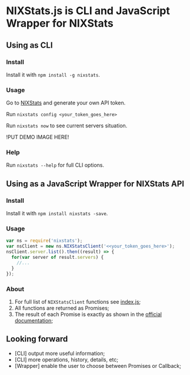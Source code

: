 # NIXStats.js is CLI and JavaScript Wrapper for NIXStats

## Using as CLI

### Install

Install it with `npm install -g nixstats`.

### Usage

Go to [NIXStats](https://nixstats.com) and generate your own API token.

Run `nixstats config <your_token_goes_here>`

Run `nixstats now` to see current servers situation.

!PUT DEMO IMAGE HERE!

### Help

Run `nixstats --help` for full CLI options.

## Using as a JavaScript Wrapper for NIXStats API

### Install

Install it with `npm install nixstats -save`.

### Usage

```javascript
var ns = require('nixstats');
var nsClient = new ns.NIXStatsClient('<<your_token_goes_here>');
nsClient.server.list().then((result) => {
  for(var server of result.servers) {
    //...
  }
});
```

### About

1. For full list of `NIXStatsClient` functions see [index.js](lib/index.js);
2. All functions are returned as Promises;
3. The result of each Promise is exactly as shown in the [official documentation](https://nixstats.com/api/documentation.html);

## Looking forward

- [CLI] output more useful information;
- [CLI] more operations, history, details, etc;
- [Wrapper] enable the user to choose between Promises or Callback;